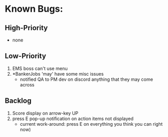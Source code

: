# Known Bugs:

## High-Priority
- none

## Low-Priority
1) EMS boss can't use menu
2) *BankerJobs 'may' have some misc issues
    - notified QA to PM dev on discord anything that they may come across

## Backlog
1) Score display on arrow-key UP
2) press E pop-up notification on action items not displayed
    - current work-around: press E on everything you think you can right now)








